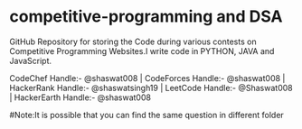 # competitive-programming and DSA
GitHub Repository for storing the Code during various contests on Competitive Programming Websites.I write code in PYTHON, JAVA and JavaScript. 

CodeChef Handle:- @shaswat008 | CodeForces Handle:- @shaswat008 | HackerRank Handle:- @shaswatsingh19 | LeetCode Handle:- @Shaswat008  | HackerEarth Handle:- @shaswat008

#Note:It is possible that you can find the same question in different folder
